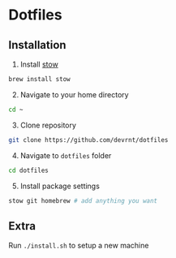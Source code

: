 # Dotfiles

## Installation

1. Install [stow](https://www.gnu.org/software/stow/)

```sh
brew install stow
```

2. Navigate to your home directory

```sh
cd ~
```

3. Clone repository

```sh
git clone https://github.com/devrnt/dotfiles
```

4. Navigate to `dotfiles` folder

```sh
cd dotfiles
```

5. Install package settings

```sh
stow git homebrew # add anything you want
```

## Extra

Run `./install.sh` to setup a new machine
